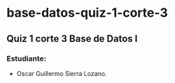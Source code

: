 # base-datos-quiz-1-corte-3
## Quiz 1 corte 3 Base de Datos I
### Estudiante:
- Oscar Guillermo Sierra Lozano.
